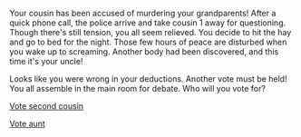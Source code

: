 Your cousin has been accused of murdering your grandparents! After a quick phone call, the police arrive and take cousin 1 away for questioning. Though there's still tension, you all seem relieved. 
You decide to hit the hay and go to bed for the night. Those few hours of peace are disturbed when you wake up to screaming. Another body had been discovered, and this time it's your uncle!   

Looks like you were wrong in your deductions. Another vote must be held! You all assemble in the main room for debate. Who will you vote for?   

[Vote second cousin](endings/badend2.md)

[Vote aunt](endings/goodend.md)

